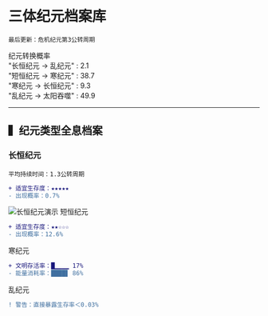 # 三体纪元档案库
`最后更新：危机纪元第3公转周期`

 纪元转换概率              
    "长恒纪元 → 乱纪元" : 2.1                  
    "短恒纪元 → 寒纪元" : 38.7                    
    "寒纪元 → 长恒纪元" : 9.3                  
    "乱纪元 → 太阳吞噬" : 49.9

---

## ▍纪元类型全息档案

<div class="epoch-card">

### 长恒纪元
`平均持续时间：1.3公转周期`
```diff
+ 适宜生存度：★★★★★
- 出现概率：0.7%
```
![长恒纪元演示](images/长恒纪元.gif)
短恒纪元
```diff
+ 适宜生存度：★★☆☆☆
- 出现概率：12.6%
```
寒纪元
```diff
+ 文明存活率：█▁▁▁▁ 17%
- 能量消耗率：████▋ 86%
```
乱纪元
```diff
! 警告：直接暴露生存率＜0.03%
```
